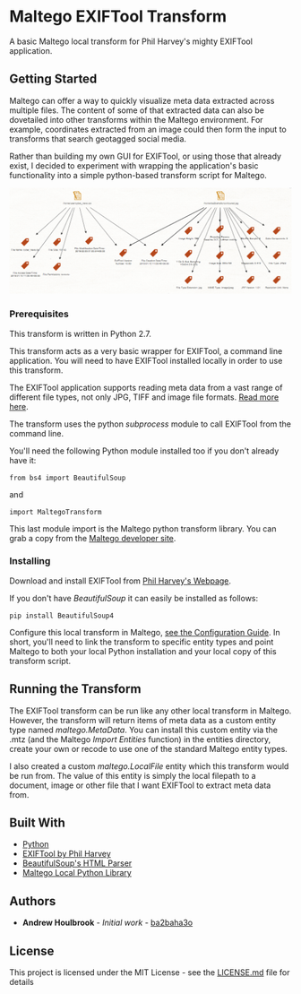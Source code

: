 # Maltego EXIFTool Transform

A basic Maltego local transform for Phil Harvey's mighty EXIFTool application. 

## Getting Started

Maltego can offer a way to quickly visualize meta data extracted across multiple files. The content of some of that extracted data can also be dovetailed into other transforms within the Maltego environment. For example, coordinates extracted from an image could then form the input to transforms that search geotagged social media. 

Rather than building my own GUI for EXIFTool, or using those that already exist, I decided to experiment with wrapping the application's basic functionality into a simple python-based transform script for Maltego.   

![Example of transforms in action](/doc/exif.png)

### Prerequisites

This transform is written in Python 2.7.

This transform acts as a very basic wrapper for EXIFTool, a command line application. You will need to have EXIFTool installed locally in order to use this transform. 

The EXIFTool application supports reading meta data from a vast range of different file types, not only JPG, TIFF and image file formats. [Read more here](http://owl.phy.queensu.ca/~phil/exiftool/#supported).

The transform uses the python *subprocess* module to call EXIFTool from the command line. 

You'll need the following Python module installed too if you don't already have it:

```
from bs4 import BeautifulSoup
```
and

```
import MaltegoTransform
```

This last module import is the Maltego python transform library. You can grab a copy from the [Maltego developer site](https://docs.maltego.com/helpdesk/attachments/2015007304961). 

### Installing

Download and install EXIFTool from [Phil Harvey's Webpage](http://owl.phy.queensu.ca/~phil/exiftool/). 

If you don't have *BeautifulSoup* it can easily be installed as follows:

```
pip install BeautifulSoup4
```

Configure this local transform in Maltego, [see the Configuration Guide](https://docs.maltego.com/support/solutions/articles/15000010781-local-transforms). In short, you'll need to link the transform to specific entity types and point Maltego to both your local Python installation and your local copy of this transform script. 

## Running the Transform

The EXIFTool transform can be run like any other local transform in Maltego. However, the transform will return items of meta data as a custom entity type named *maltego.MetaData*. You can install this custom entity via the .mtz (and the Maltego *Import Entities* function) in the entities directory, create your own or recode to use one of the standard Maltego entity types.

I also created a custom *maltego.LocalFile* entity which this transform would be run from. The value of this entity is simply the local filepath to a document, image or other file that I want EXIFTool to extract meta data from.

## Built With

* [Python](http://www.python.org)
* [EXIFTool by Phil Harvey](http://owl.phy.queensu.ca/~phil/exiftool/#supported)
* [BeautifulSoup's HTML Parser](https://www.crummy.com/software/BeautifulSoup/)
* [Maltego Local Python Library](https://docs.maltego.com/support/solutions/articles/15000019558-python-local-library-reference)

## Authors

* **Andrew Houlbrook** - *Initial work* - [ba2baha3o](https://github.com/ba2baha3o)

## License

This project is licensed under the MIT License - see the [LICENSE.md](LICENSE.md) file for details
